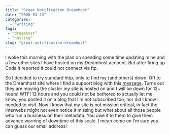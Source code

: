 ```yaml
---
title: "Great Notification Dreamhost"
date: "2008-03-23"
categories: 
  - "writing"
tags:
 - “dreamhost”
 - “hosting”
slug: "great-notification-dreamhost"
---
```


I woke this morning with the plan on spending some time updating mine and a few other sites I have hosted on my Dreamhost account. But after firing up Coda it reported it could not connect via ftp. 

So I decided to try standard http, only to find my (and others) down. Off to the Dreamhost site where I find a support blog with this [message](https://www.dreamhoststatus.com/2008/03/14/central-services-and-spunky-cluster-move/). Turns out they are moving the cluster my site is hosted on and t will be down for 12+ hours! WTF! 12 hours and you could not be bothered to actually let me know, you posted it on a blog that I’m not subscribed too, nor did I know I needed to visit. Now I know that my site is not mission critical, in fact the interwebs might not even notice it missing but what about all those people who run a business on their metadata. You owe it to them to give them advance warning of downtime of this scale. I mean come on I’m sure you can guess our email address!
